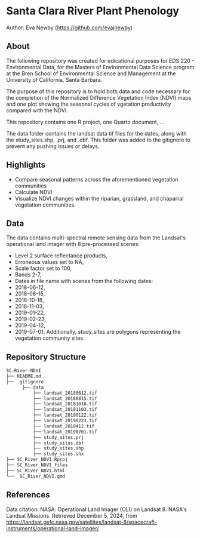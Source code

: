 # Santa Clara River Plant Phenology

Author: Eva Newby (https://github.com/evajnewby)

## About
The following repository was created for edicational purposes for EDS 220 - Environmental Data, for the Masters of Environmental Data Science program at the Bren School of Environmental Science and Management at the University of California, Santa Barbara. 

The purpose of this repository is to hold both data and code necessary for the completion of the Normalized Difference Vegetation Index (NDVI) maps and one plot showing the seasonal cycles of vgetation productivity compared with the NDVI. 

This repository contains one R project, one Quarto document, ...

The data folder contains the landsat data tif files for the dates, along with the study_sites.shp, .prj, and .dbf. This folder was added to the gitignore to prevent any pushing issues or delays.

## Highlights
-   Compare seasonal patterns across the aforementioned vegetation communities
-   Calculate NDVI
-   Visualize NDVI changes within the riparian, grassland, and chaparral vegetation communities.

## Data
The data contains multi-spectral remote sensing data from the Landsat's operational land imager with 8 pre-processed scenes:
- Level 2 surface reflectance products,
- Erroneous values set to NA,
- Scale factor set to 100,
- Bands 2-7,
- Dates in file name
 with scenes from the following dates:
- 2018-06-12,
- 2018-08-15,
- 2018-10-18,
- 2018-11-03,
- 2019-01-22,
- 2019-02-23,
- 2019-04-12,
- 2019-07-01.
Additionally, study_sites are polygons representing the vegetation community sites.

## Repository Structure
```bash
SC-River-NDVI
├── README.md
├── .gitignore
      ├── data
          ├── landsat_20180612.tif
          ├── landsat_20180815.tif
          ├── landsat_20181018.tif
          ├── landsat_20181103.tif
          ├── landsat_20190122.tif
          ├── landsat_20190223.tif
          ├── landsat_2010412.tif
          ├── landsat_20190701.tif
          ├── study_sites.prj
          ├── study_sites.dbf
          ├── study_sites.shp
          ├── study_sites.shx
├── SC_River_NDVI.Rproj
├── SC_River_NDVI_files
├── SC_River_NDVI.html
└──  SC_River_NDVI.qmd
```

## References
Data citation: NASA. Operational Land Imager (OLI) on Landsat 8. NASA's Landsat Missions. Retrieved December 5, 2024, from https://landsat.gsfc.nasa.gov/satellites/landsat-8/spacecraft-instruments/operational-land-imager/
